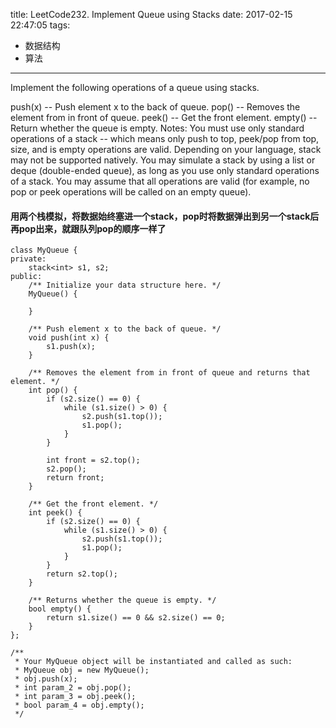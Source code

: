 title: LeetCode232. Implement Queue using Stacks
date: 2017-02-15 22:47:05
tags:
- 数据结构
- 算法
---

Implement the following operations of a queue using stacks.

push(x) -- Push element x to the back of queue.
pop() -- Removes the element from in front of queue.
peek() -- Get the front element.
empty() -- Return whether the queue is empty.
Notes:
You must use only standard operations of a stack -- which means only push to top, peek/pop from top, size, and is empty operations are valid.
Depending on your language, stack may not be supported natively. You may simulate a stack by using a list or deque (double-ended queue), as long as you use only standard operations of a stack.
You may assume that all operations are valid (for example, no pop or peek operations will be called on an empty queue).

#### 用两个栈模拟，将数据始终塞进一个stack，pop时将数据弹出到另一个stack后再pop出来，就跟队列pop的顺序一样了

```
class MyQueue {
private:
    stack<int> s1, s2;
public:
    /** Initialize your data structure here. */
    MyQueue() {
        
    }
    
    /** Push element x to the back of queue. */
    void push(int x) {
        s1.push(x);
    }
    
    /** Removes the element from in front of queue and returns that element. */
    int pop() {
        if (s2.size() == 0) {
            while (s1.size() > 0) {
                s2.push(s1.top());
                s1.pop();
            }
        }
        
        int front = s2.top();
        s2.pop();
        return front;
    }
    
    /** Get the front element. */
    int peek() {
        if (s2.size() == 0) {
            while (s1.size() > 0) {
                s2.push(s1.top());
                s1.pop();
            }
        }
        return s2.top();
    }
    
    /** Returns whether the queue is empty. */
    bool empty() {
        return s1.size() == 0 && s2.size() == 0;
    }
};

/**
 * Your MyQueue object will be instantiated and called as such:
 * MyQueue obj = new MyQueue();
 * obj.push(x);
 * int param_2 = obj.pop();
 * int param_3 = obj.peek();
 * bool param_4 = obj.empty();
 */
```
